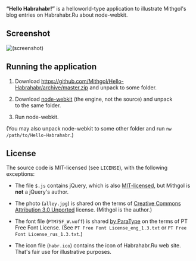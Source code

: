 **“Hello Habrahabr!”** is a helloworld-type application to illustrate Mithgol's blog entries on Habrahabr.Ru about node-webkit.

## Screenshot

![(screenshot)](http://habrastorage.org/storage2/844/e13/fd3/844e13fd3e5ed52e081a6c3a992f1c1e.png)

## Running the application

1. Download https://github.com/Mithgol/Hello-Habrahabr/archive/master.zip and unpack to some folder.

2. Download [node-webkit](https://github.com/rogerwang/node-webkit) (the engine, not the source) and unpack to the same folder.

3. Run node-webkit.

(You may also unpack node-webkit to some other folder and run `nw /path/to/Hello-Habrahabr`.)

## License

The source code is MIT-licensed (see `LICENSE`), with the following exceptions:

* The file `$.js` contains jQuery, which is also [MIT-licensed,](https://jquery.org/license/) but Mithgol is **not** a jQuery's author.

* The photo (`alley.jpg`) is shared on the terms of [Creative Commons Attribution 3.0 Unported](http://creativecommons.org/licenses/by/3.0/) license. (Mithgol is the author.)

* The font file (`PTM75F_W.woff`) is shared [by ParaType](http://www.paratype.com/public/) on the terms of PT Free Font License. (See `PT Free Font License_eng_1.3.txt` or `PT Free Font License_rus_1.3.txt`.)

* The icon file (`habr.ico`) contains the icon of Habrahabr.Ru web site. That's fair use for illustrative purposes.
